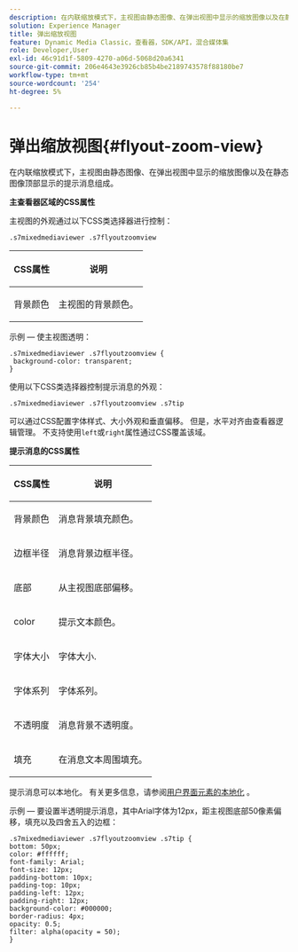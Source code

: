 ```yaml
---
description: 在内联缩放模式下，主视图由静态图像、在弹出视图中显示的缩放图像以及在静态图像顶部显示的提示消息组成。
solution: Experience Manager
title: 弹出缩放视图
feature: Dynamic Media Classic，查看器，SDK/API，混合媒体集
role: Developer,User
exl-id: 46c91d1f-5809-4270-a06d-5068d20a6341
source-git-commit: 206e4643e3926cb85b4be2189743578f88180be7
workflow-type: tm+mt
source-wordcount: '254'
ht-degree: 5%

---
```


# 弹出缩放视图{#flyout-zoom-view}

在内联缩放模式下，主视图由静态图像、在弹出视图中显示的缩放图像以及在静态图像顶部显示的提示消息组成。

<!--<a id="section_061E550C1C1D4DB2BD663A898895B38C"></a>-->

**主查看器区域的CSS属性**

主视图的外观通过以下CSS类选择器进行控制：

```
.s7mixedmediaviewer .s7flyoutzoomview
```

<table id="table_94EE3F5BBE4547C0B4943471CEE7EDE4"> 
 <thead> 
  <tr> 
   <th colname="col1" class="entry"> <p> CSS属性 </p> </th> 
   <th colname="col2" class="entry"> <p>说明 </p> </th> 
  </tr> 
 </thead>
 <tbody> 
  <tr> 
   <td colname="col1"> <p> <span class="codeph"> 背景颜色  </span> </p> </td> 
   <td colname="col2"> <p> 主视图的背景颜色。 </p> </td> 
  </tr> 
 </tbody> 
</table>

示例 — 使主视图透明：

```
.s7mixedmediaviewer .s7flyoutzoomview { 
 background-color: transparent; 
}
```

<!--<a id="section_FD07AB77593748F99DC6C42ED20A61EC"></a>-->

使用以下CSS类选择器控制提示消息的外观：

```
.s7mixedmediaviewer .s7flyoutzoomview .s7tip
```

可以通过CSS配置字体样式、大小外观和垂直偏移。 但是，水平对齐由查看器逻辑管理。 不支持使用`left`或`right`属性通过CSS覆盖该域。

**提示消息的CSS属性**

<table id="table_5417B0C0343747649502629F43DF231A"> 
 <thead> 
  <tr> 
   <th colname="col1" class="entry"> <p>CSS属性 </p> </th> 
   <th colname="col2" class="entry"> <p>说明 </p> </th> 
  </tr> 
 </thead>
 <tbody> 
  <tr> 
   <td colname="col1"> <p> <span class="codeph"> 背景颜色  </span> </p> </td> 
   <td colname="col2"> <p>消息背景填充颜色。 </p> </td> 
  </tr> 
  <tr> 
   <td colname="col1"> <p> <span class="codeph"> 边框半径  </span> </p> </td> 
   <td colname="col2"> <p> 消息背景边框半径。 </p> </td> 
  </tr> 
  <tr> 
   <td colname="col1"> <p> <span class="codeph"> 底部 </span> </p> </td> 
   <td colname="col2"> <p> 从主视图底部偏移。 </p> </td> 
  </tr> 
  <tr> 
   <td colname="col1"> <p> <span class="codeph"> color </span> </p> </td> 
   <td colname="col2"> <p>提示文本颜色。 </p> </td> 
  </tr> 
  <tr> 
   <td colname="col1"> <p> <span class="codeph"> 字体大小  </span> </p> </td> 
   <td colname="col2"> <p>字体大小. </p> </td> 
  </tr> 
  <tr> 
   <td colname="col1"> <p> <span class="codeph"> 字体系列  </span> </p> </td> 
   <td colname="col2"> <p>字体系列。 </p> </td> 
  </tr> 
  <tr> 
   <td colname="col1"> <p> <span class="codeph"> 不透明度  </span> </p> </td> 
   <td colname="col2"> <p> 消息背景不透明度。 </p> </td> 
  </tr> 
  <tr> 
   <td colname="col1"> <p> <span class="codeph"> 填充 </span> </p> </td> 
   <td colname="col2"> <p> 在消息文本周围填充。 </p> </td> 
  </tr> 
 </tbody> 
</table>

提示消息可以本地化。 有关更多信息，请参阅[用户界面元素的本地化](../../../c-html5-s7-aem-asset-viewers/c-html5-mixedmedia-viewer-about/c-html5-mixedmedia-viewer-localization.md#concept-16262b8096474d6c9c018c3e99110dd1) 。

示例 — 要设置半透明提示消息，其中Arial字体为12px，距主视图底部50像素偏移，填充以及四舍五入的边框：

```
.s7mixedmediaviewer .s7flyoutzoomview .s7tip { 
bottom: 50px; 
color: #ffffff; 
font-family: Arial; 
font-size: 12px; 
padding-bottom: 10px; 
padding-top: 10px; 
padding-left: 12px; 
padding-right: 12px; 
background-color: #000000; 
border-radius: 4px; 
opacity: 0.5; 
filter: alpha(opacity = 50); 
}
```
